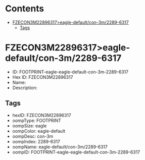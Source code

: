 



Contents
========

* [FZECON3M22896317>eagle-default/con-3m/2289-6317](#fzecon3m22896317eagle-defaultcon-3m2289-6317)
	* [Tags](#tags)

# FZECON3M22896317>eagle-default/con-3m/2289-6317

- ID: FOOTPRINT-eagle-eagle-default-con-3m-2289-6317
- Hex ID: FZECON3M22896317
- Name: 
- Description: 

## Tags

- hexID: FZECON3M22896317
- oompType: FOOTPRINT
- oompSize: eagle
- oompColor: eagle-default
- oompDesc: con-3m
- oompIndex: 2289-6317
- oompName: eagle-default/con-3m/2289-6317
- oompID: FOOTPRINT-eagle-eagle-default-con-3m-2289-6317
